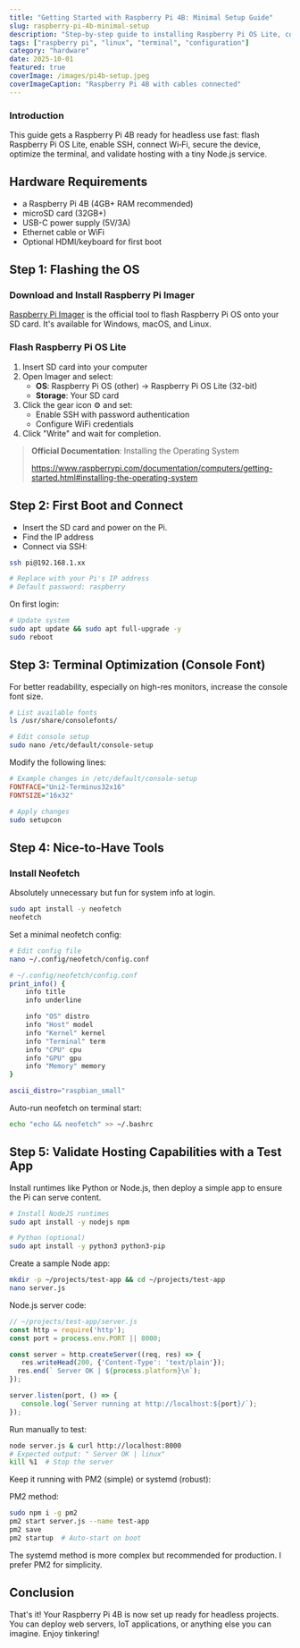 ```yaml
---
title: "Getting Started with Raspberry Pi 4B: Minimal Setup Guide"
slug: raspberry-pi-4b-minimal-setup
description: "Step-by-step guide to installing Raspberry Pi OS Lite, configuring terminal appearance, and optimizing for headless use"
tags: ["raspberry pi", "linux", "terminal", "configuration"]
category: "hardware"
date: 2025-10-01
featured: true
coverImage: /images/pi4b-setup.jpeg
coverImageCaption: "Raspberry Pi 4B with cables connected"
---
```


### Introduction

This guide gets a Raspberry Pi 4B ready for headless use fast: flash Raspberry Pi OS Lite, enable SSH, connect Wi‑Fi, secure the device, optimize the terminal, and validate hosting with a tiny Node.js service.

## Hardware Requirements
- a Raspberry Pi 4B (4GB+ RAM recommended)
- microSD card (32GB+)
- USB-C power supply (5V/3A)
- Ethernet cable or WiFi
- Optional HDMI/keyboard for first boot

## Step 1: Flashing the OS

### Download and Install Raspberry Pi Imager

[Raspberry Pi Imager](https://www.raspberrypi.com/software/) is the official tool to flash Raspberry Pi OS onto your SD card. It's available for Windows, macOS, and Linux.

### Flash Raspberry Pi OS Lite
1. Insert SD card into your computer
2. Open Imager and select:
   - **OS**: Raspberry Pi OS (other) → Raspberry Pi OS Lite (32-bit)
   - **Storage**: Your SD card
3. Click the gear icon ⚙️ and set:
   - Enable SSH with password authentication
   - Configure WiFi credentials
4. Click "Write" and wait for completion.

> **Official Documentation**: Installing the Operating System
> 
> https://www.raspberrypi.com/documentation/computers/getting-started.html#installing-the-operating-system


## Step 2: First Boot and Connect

- Insert the SD card and power on the Pi.
- Find the IP address
- Connect via SSH:

```bash
ssh pi@192.168.1.xx 

# Replace with your Pi's IP address
# Default password: raspberry
```

On first login:

```bash
# Update system
sudo apt update && sudo apt full-upgrade -y
sudo reboot
```

## Step 3: Terminal Optimization (Console Font)

For better readability, especially on high-res monitors, increase the console font size.

```bash
# List available fonts
ls /usr/share/consolefonts/

# Edit console setup
sudo nano /etc/default/console-setup
```

Modify the following lines:

```ini
# Example changes in /etc/default/console-setup
FONTFACE="Uni2-Terminus32x16"
FONTSIZE="16x32"
```

```bash
# Apply changes
sudo setupcon
```

## Step 4: Nice‑to‑Have Tools

### Install Neofetch

Absolutely unnecessary but fun for system info at login.

```bash
sudo apt install -y neofetch
neofetch
```
Set a minimal neofetch config:

```bash
# Edit config file
nano ~/.config/neofetch/config.conf
```

```bash
# ~/.config/neofetch/config.conf
print_info() {
    info title
    info underline

    info "OS" distro
    info "Host" model
    info "Kernel" kernel
    info "Terminal" term
    info "CPU" cpu
    info "GPU" gpu
    info "Memory" memory
}

ascii_distro="raspbian_small"
```

Auto-run neofetch on terminal start:

```bash
echo "echo && neofetch" >> ~/.bashrc
```

## Step 5: Validate Hosting Capabilities with a Test App

Install runtimes like Python or Node.js, then deploy a simple app to ensure the Pi can serve content.

```bash  
# Install NodeJS runtimes  
sudo apt install -y nodejs npm  

# Python (optional)
sudo apt install -y python3 python3-pip
```  

Create a sample Node app:

```bash
mkdir -p ~/projects/test-app && cd ~/projects/test-app
nano server.js
```

Node.js server code:

```javascript  
// ~/projects/test-app/server.js  
const http = require('http');  
const port = process.env.PORT || 8000;

const server = http.createServer((req, res) => {  
   res.writeHead(200, {'Content-Type': 'text/plain'});
  res.end(` Server OK | ${process.platform}\n`);  
});  

server.listen(port, () => {  
   console.log(`Server running at http://localhost:${port}/`);  
});  
```

Run manually to test:

```bash
node server.js & curl http://localhost:8000
# Expected output: " Server OK | linux"
kill %1  # Stop the server
```

Keep it running with PM2 (simple) or systemd (robust):

PM2 method:

```bash  
sudo npm i -g pm2 
pm2 start server.js --name test-app
pm2 save  
pm2 startup  # Auto-start on boot  
```

The systemd method is more complex but recommended for production. I prefer PM2 for simplicity. 

## Conclusion

That's it! Your Raspberry Pi 4B is now set up ready for headless projects. You can deploy web servers, IoT applications, or anything else you can imagine. Enjoy tinkering!
